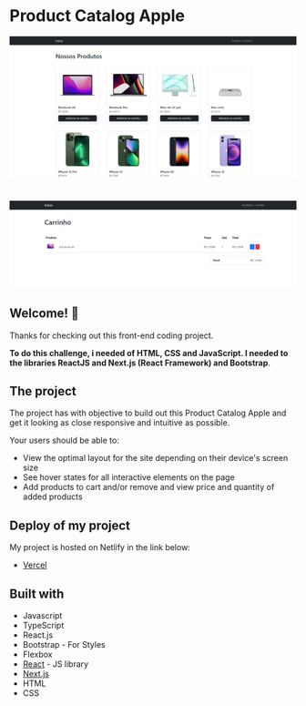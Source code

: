 # Product Catalog Apple

![Design preview for the Project](./design/image_1.png)

#

![Design preview for the Cart](./design/image_2.png)

## Welcome! 👋

Thanks for checking out this front-end coding project.

**To do this challenge, i needed of HTML, CSS and JavaScript. I needed to the libraries ReactJS and Next.js (React Framework) and Bootstrap**.

## The project

The project has with objective to build out this Product Catalog Apple and get it looking as close responsive and intuitive as possible.

Your users should be able to:

- View the optimal layout for the site depending on their device's screen size
- See hover states for all interactive elements on the page
- Add products to cart and/or remove and view price and quantity of added products

## Deploy of my project

My project is hosted on Netlify in the link below:

- [Vercel]()

## Built with

- Javascript
- TypeScript
- React.js
- Bootstrap - For Styles
- Flexbox
- [React](https://reactjs.org/) - JS library
- [Next.js](https://nextjs.org/)
- HTML
- CSS
